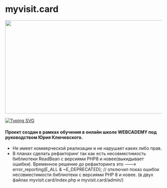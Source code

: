 # myvisit.card
<div align="center">
  <img src="https://media.giphy.com/media/dWesBcTLavkZuG35MI/giphy.gif" width="600" height="300"/>
</div>

<a href="https://git.io/typing-svg"><img src="https://readme-typing-svg.herokuapp.com?font=Fira+Code&size=30&pause=1000&center=true&vCenter=true&multiline=true&width=1080&height=160&lines=I+welcome+everyone!+My+name+is+Rinat.+;I+am+engaged+in+web+development+of+back-end+applications+and;websites+and+a+little+front-end." alt="Typing SVG" /></a>
#### Проект создан в рамках обучения в онлайн школе WEBCADEMY под руководством Юрия Ключевского.
* Не имеет коммерческой реализации и не нарушает каких либо прав.
* В планах сделать рефакторинг так как есть несовместимость библиотеки ReadBean с версиями PHP8 и новее(выкидывает ошибки). 
Временное решение до рефакторинга это --->    
error_reporting(E_ALL & ~E_DEPRECATED);   // отключил показ ошибок несовместимости библиотеки с версиями PHP 8 и новее.
(в двух файлах myvisit.card/index.php и myvisit.card/admin/)
